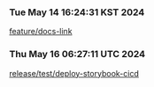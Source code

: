 ### Tue May 14 16:24:31 KST 2024
[feature/docs-link](https://design-system.webtoon.today/feature/docs-link)

### Thu May 16 06:27:11 UTC 2024
[release/test/deploy-storybook-cicd](https://design-system.webtoon.today/release/test/deploy-storybook-cicd)

